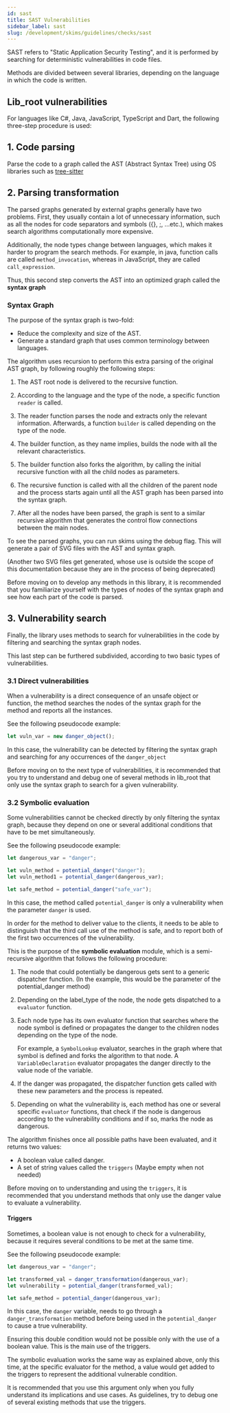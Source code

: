 ```yaml
---
id: sast
title: SAST Vulnerabilities
sidebar_label: sast
slug: /development/skims/guidelines/checks/sast
---
```


SAST refers to "Static Application Security Testing", and it is performed
by searching for deterministic vulnerabilities in code files.

Methods are divided between several libraries, depending on the language
in which the code is written.

## Lib_root vulnerabilities

For languages like C#, Java, JavaScript, TypeScript and Dart,
the following three-step procedure is used:

## 1. Code parsing

Parse the code to a graph called the AST (Abstract Syntax Tree) using OS
libraries such as [tree-sitter](https://github.com/tree-sitter/)

## 2. Parsing transformation

The parsed graphs generated by external graphs generally have two problems.
First, they usually contain a lot of unnecessary information, such as
all the nodes for code separators and symbols ({}, ;, ...etc.),
which makes search algorithms computationally more expensive.

Additionally, the node types change between languages, which makes it harder
to program the search methods. For example, in java, function calls
are called `method_invocation`, whereas in JavaScript, they are called
`call_expression`.

Thus, this second step converts the AST into an optimized graph
called the **syntax graph**

### Syntax Graph

The purpose of the syntax graph is two-fold:

- Reduce the complexity and size of the AST.
- Generate a standard graph that uses common terminology between languages.

The algorithm uses recursion to perform this extra parsing of the original
AST graph, by following roughly the following steps:

1. The AST root node is delivered to the recursive function.

1. According to the language and the type of the node,
   a specific function `reader` is called.

1. The reader function parses the node and extracts only the relevant
   information. Afterwards, a function `builder` is called depending
   on the type of the node.

1. The builder function, as they name implies, builds the node with all
   the relevant characteristics.

1. The builder function also forks the algorithm, by calling
   the initial recursive function with all the child nodes as parameters.

1. The recursive function is called with all the children of the parent node
   and the process starts again until all the AST graph has been parsed into
   the syntax graph.

1. After all the nodes have been parsed, the graph is sent to a similar
   recursive algorithm that generates the control flow connections between the
   main nodes.

To see the parsed graphs, you can run skims using the debug flag.
This will generate a pair of SVG files with the AST and syntax graph.

(Another two SVG files get generated, whose use is outside the scope
of this documentation because they are in the process of being deprecated)

Before moving on to develop any methods in this library, it is recommended
that you familiarize yourself with the types of nodes of the syntax graph
and see how each part of the code is parsed.

## 3. Vulnerability search

Finally, the library uses methods to search for vulnerabilities in the code
by filtering and searching the syntax graph nodes.

This last step can be furthered subdivided, according to
two basic types of vulnerabilities.

### 3.1 Direct vulnerabilities

When a vulnerability is a direct consequence of an unsafe object or
function, the method searches the nodes of the syntax graph for the method and
reports all the instances.

See the following pseudocode example:

```js
let vuln_var = new danger_object();
```

In this case, the vulnerability can be detected by filtering the syntax graph
and searching for any occurrences of the `danger_object`

Before moving on to the next type of vulnerabilities, it is recommended
that you try to understand and debug one of several methods in lib_root
that only use the syntax graph to search for a given vulnerability.

### 3.2 Symbolic evaluation

Some vulnerabilities cannot be checked directly by only filtering
the syntax graph, because they depend on one or several additional conditions
that have to be met simultaneously.

See the following pseudocode example:

```js
let dangerous_var = "danger";

let vuln_method = potential_danger("danger");
let vuln_method1 = potential_danger(dangerous_var);

let safe_method = potential_danger("safe_var");
```

In this case, the method called `potential_danger` is only a vulnerability
when the parameter `danger` is used.

In order for the method to deliver value to the clients, it needs to be able
to distinguish that the third call use of the method is safe,
and to report both of the first two occurrences of the vulnerability.

This is the purpose of the **symbolic evaluation** module, which is a
semi-recursive algorithm that follows the following procedure:

1. The node that could potentially be dangerous gets sent to a
   generic dispatcher function. (In the example, this would be the parameter
   of the potential_danger method)

1. Depending on the label_type of the node, the node gets dispatched to a
   `evaluator` function.

1. Each node type has its own evaluator function that searches where the node
   symbol is defined or propagates the danger to the children nodes
   depending on the type of the node.

   For example, a `SymbolLookup` evaluator, searches in the graph
   where that symbol is defined and forks the algorithm to that node.
   A `VariableDeclaration` evaluator propagates the danger directly to the
   value node of the variable.

1. If the danger was propagated, the dispatcher function gets called with
   these new parameters and the process is repeated.

1. Depending on what the vulnerability is, each method has one or several
   specific `evaluator` functions, that check if the node is
   dangerous according to the vulnerability conditions and if so, marks the node
   as dangerous.

The algorithm finishes once all possible paths have been evaluated, and it
returns two values:

- A boolean value called danger.
- A set of string values called the `triggers` (Maybe empty when not needed)

Before moving on to understanding and using the `triggers`, it is
recommended that you understand methods that only use the danger
value to evaluate a vulnerability.

#### Triggers

Sometimes, a boolean value is not enough to check for a vulnerability,
because it requires several conditions to be met at the same time.

See the following pseudocode example:

```js
let dangerous_var = "danger";

let transformed_val = danger_transformation(dangerous_var);
let vulnerability = potential_danger(transformed_val);

let safe_method = potential_danger(dangerous_var);
```

In this case, the `danger` variable, needs to go through a
`danger_transformation` method before being used in the `potential_danger`
to cause a true vulnerability.

Ensuring this double condition would not be possible only with the use
of a boolean value. This is the main use of the triggers.

The symbolic evaluation works the same way as explained above, only this time,
at the specific evaluator for the method, a value would get added
to the triggers to represent the additional vulnerable condition.

It is recommended that you use this argument only when you fully understand
its implications and use cases. As guidelines, try to debug one of several
existing methods that use the triggers.
